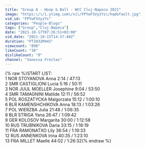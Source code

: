 ```yaml
---
title: "Group A - Hoop & Ball - WCC Cluj-Napoca 2021"
image: "https:\/\/i.ytimg.com\/vi\/FPYwFSVyzYs\/hqdefault.jpg"
vid_id: "FPYwFSVyzYs"
categories: "People-Blogs"
tags: ["Group","Cluj-Napoca"]
date: "2021-10-17T07:26:51+03:00"
vid_date: "2021-10-15T14:37:40Z"
duration: "PT1H32M44S"
viewcount: "898"
likeCount: "30"
dislikeCount: "0"
channel: "Vanessa Freitas"
---
```

{% raw %}START LIST: <br />1 NOR STOYANOVA Anna 2:14 / 47:13 <br />2 SMR CASTIGLIONI Lucia 5:16 / 50:11<br />3 NOR JUUL MOELLER Josephine 9:04 / 53:50  <br />4 SMR TAMAGNINI Matilde 12:11 /  56:52<br />5 POL ROSZATYCKA Malgorzata 15:12 / 1:00:10<br />6 BLR KAMENSHCHIKOVA Anna 18:13 / 1:03:26<br />7 POL WIERZBA Julia 21:48 / 1:06:35<br />8 BLR STRIGA Yana 26:47 / 1:09:42<br />9 GER KOLOSOV Margarita 30:00 / 1:12:58<br />10 RUS TRUBNIKOVA Daria 33:15 / 1:16:19<br />11 FRA RAMONATXO Lily 36:54 /  1:19:33<br />12 RUS ANNENKOVA Irina 40:35 / 1:23:10<br />13 FRA MILLET Maelle 44:02 / 1:26:32{% endraw %}
